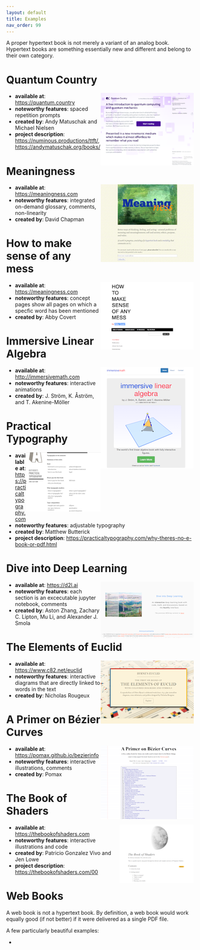 ```yaml
---
layout: default
title: Examples
nav_order: 99
---
```


A proper hypertext book is not merely a variant of an analog book. Hypertext books are something essentially new and different and belong to their own category.

#  Quantum Country 

<img align="right" width="250"  src="/assets/images/quantumcountry.png">

- **available at**: <https://quantum.country>
- **noteworthy features**: spaced repetition prompts
- **created by**: Andy Matuschak and Michael Nielsen
- **project description**: <https://numinous.productions/ttft/>, <https://andymatuschak.org/books/>

#  Meaningness

<img align="right" width="250"  src="/assets/images/meaningness.png">

- **available at**: <https://meaningness.com>
- **noteworthy features**: integrated on-demand glossary, comments, non-linearity
- **created by**:  David Chapman

#  How to make sense of any mess

<img align="right" width="250"  src="/assets/images/mess.png">

- **available at**: <https://meaningness.com>
- **noteworthy features**: concept pages show all pages on which a specfic word has been mentioned
- **created by**:  Abby Covert

#  Immersive Linear Algebra

<img align="right" width="250"  src="/assets/images/immersive.png">

- **available at**: <http://immersivemath.com>
- **noteworthy features**: interactive animations
- **created by**:  J. Ström, K. Åström, and T. Akenine-Möller

#  Practical Typography

<img align="right" width="200"  src="/assets/images/typo.png">

- **available at**: <https://practicaltypography.com>
- **noteworthy features**: adjustable typography
- **created by**:  Matthew Butterick
- **project description**: <https://practicaltypography.com/why-theres-no-e-book-or-pdf.html>


#  Dive into Deep Learning

<img align="right" width="250"  src="/assets/images/dive.png">

- **available at**: <https://d2l.ai>
- **noteworthy features**: each section is an excecutable jupyter notebook, comments
- **created by**: Aston Zhang, Zachary C. Lipton, Mu Li, and Alexander J. Smola

#  The Elements of Euclid

<img align="right" width="250"  src="/assets/images/euclid.png">

- **available at**: <https://www.c82.net/euclid>
- **noteworthy features**: interactive diagrams that are directly linked to words in the text
- **created by**: Nicholas Rougeux

#  A Primer on Bézier Curves

<img align="right" width="250"  src="/assets/images/bezier.png">

- **available at**: <https://pomax.github.io/bezierinfo>
- **noteworthy features**: interactive illustrations, comments
- **created by**: Pomax

#  The Book of Shaders

<img align="right" width="200"  src="/assets/images/shaders.png">

- **available at**: <https://thebookofshaders.com>
- **noteworthy features**: interactive illustrations and code
- **created by**: Patricio Gonzalez Vivo and Jen Lowe
- **project description**: <https://thebookofshaders.com/00>


# Web Books

A web book is not a hypertext book. By definition, a web book would work equally good (if not better) if it were delivered as a single PDF file.

A few particularly beautiful examples:

* 
